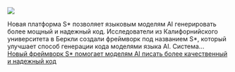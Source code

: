 <!--2025-02-21 18:09:39-->
<div class="yb">
  <div class="rss smaller1 habr"><img src="https://habrastorage.org/getpro/habr/upload_files/330/b11/832/330b118324b799c6a6b30247478ee079.jpg" /><p>Новая платформа S* позволяет языковым моделям AI генерировать более мощный и надежный код.<strong> </strong>Исследователи из Калифорнийского университета в Беркли создали фреймворк под названием S*, который улучшает способ генерации кода моделями языка AI. Система... <br><a class="light" href="https://habr.com/ru/companies/bothub/news/884790/?utm_source=habrahabr&utm_medium=rss&utm_campaign=884790">Новый фреймворк S* помогает моделям AI писать более качественный и надежный код</a></div>
</div>
